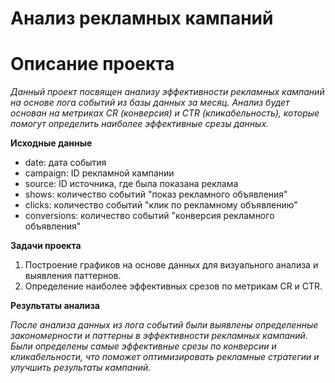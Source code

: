 # Анализ рекламных кампаний

# Описание проекта

*Данный проект посвящен анализу эффективности рекламных кампаний на основе лога событий из базы данных за месяц. Анализ будет основан на метриках CR (конверсия) и CTR (кликабельность), которые помогут определить наиболее эффективные срезы данных.*

**Исходные данные**

 - date: дата события
 - campaign: ID рекламной кампании
 - source: ID источника, где была показана реклама
 - shows: количество событий "показ рекламного объявления"
 - clicks: количество событий "клик по рекламному объявлению"
 - conversions: количество событий "конверсия рекламного объявления"

**Задачи проекта**

1. Построение графиков на основе данных для визуального анализа и выявления паттернов.
2. Определение наиболее эффективных срезов по метрикам CR и CTR.

**Результаты анализа**

*После анализа данных из лога событий были выявлены определенные закономерности и паттерны в эффективности рекламных кампаний. Были определены самые эффективные срезы по конверсии и кликабельности, что поможет оптимизировать рекламные стратегии и улучшить результаты кампаний.*
